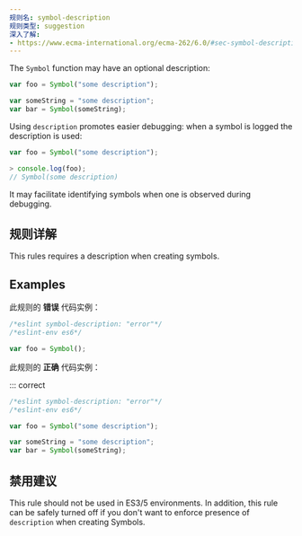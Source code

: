 ```yaml
---
规则名: symbol-description
规则类型: suggestion
深入了解:
- https://www.ecma-international.org/ecma-262/6.0/#sec-symbol-description
---
```



The `Symbol` function may have an optional description:

```js
var foo = Symbol("some description");

var someString = "some description";
var bar = Symbol(someString);
```

Using `description` promotes easier debugging: when a symbol is logged the description is used:

```js
var foo = Symbol("some description");

> console.log(foo);
// Symbol(some description)
```

It may facilitate identifying symbols when one is observed during debugging.

## 规则详解

This rules requires a description when creating symbols.

## Examples

此规则的 **错误** 代码实例：



```js
/*eslint symbol-description: "error"*/
/*eslint-env es6*/

var foo = Symbol();
```

此规则的 **正确** 代码实例：

::: correct

```js
/*eslint symbol-description: "error"*/
/*eslint-env es6*/

var foo = Symbol("some description");

var someString = "some description";
var bar = Symbol(someString);
```

## 禁用建议

This rule should not be used in ES3/5 environments.
In addition, this rule can be safely turned off if you don't want to enforce presence of `description` when creating Symbols.
